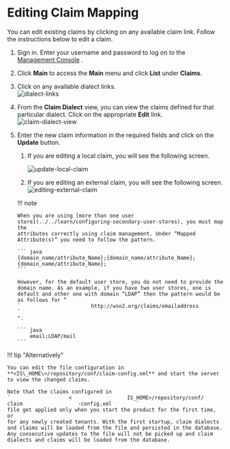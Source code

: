 # Editing Claim Mapping

You can edit existing claims by clicking on any available claim link.
Follow the instructions below to edit a claim.

1.  Sign in. Enter your username and password to log on to the
    [Management Console](../../setup/getting-started-with-the-management-console)
    .
2.  Click **Main** to access the **Main** menu and click **List** under
    **Claims**.
3.  Click on any available dialect links.  
    ![dialect-links](../../assets/img/using-wso2-identity-server/dialect-links.png)
4.  From the **Claim Dialect** view, you can view the claims defined for
    that particular dialect. Click on the appropriate **Edit** link.  
    ![claim-dialect-view](../../assets/img/using-wso2-identity-server/claim-dialect-view.png)
5.  Enter the new claim information in the required fields and click on
    the **Update** button.

    1.  If you are editing a local claim, you will see the following
        screen.

        ![update-local-claim](../../assets/img/using-wso2-identity-server/update-local-claim.png) 

    2.  If you are editing an external claim, you will see the following
        screen.  
        ![editing-external-claim](../../assets/img/using-wso2-identity-server/editing-external-claim.png)

    !!! note

        When you are using [more than one user
        store](../../learn/configuring-secondary-user-stores), you must map the
        attributes correctly using claim management. Under “Mapped
        Attribute(s)” you need to follow the pattern.
    
        ``` java
        {domain_name/attribute_Name};{domain_name/attribute_Name}; {domain_name/attribute_Name};
        ```
    
        However, for the default user store, you do not need to provide the
        domain name. As an example, if you have two user stores, one is
        default and other one with domain “LDAP” then the pattern would be
        as follows for “
        `                       http://wso2.org/claims/emailaddress                     `
        ".
    
        ``` java
            email;LDAP/mail
        ```
    

!!! tip "Alternatively"  
    
    You can edit the file configuration in
    **<IS\_HOME\>/repository/conf/claim-config.xml** and start the server
    to view the changed claims.
    
    Note that the claims configured in
    `                   <                  IS_HOME>/repository/conf/                   claim                  -config.xml        `
    file get applied only when you start the product for the first time, or
    for any newly created tenants. With the first startup, claim dialects
    and claims will be loaded from the file and persisted in the database.
    Any consecutive updates to the file will not be picked up and claim
    dialects and claims will be loaded from the database.
    
